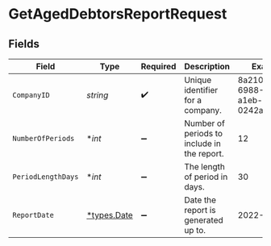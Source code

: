 # GetAgedDebtorsReportRequest


## Fields

| Field                                       | Type                                        | Required                                    | Description                                 | Example                                     |
| ------------------------------------------- | ------------------------------------------- | ------------------------------------------- | ------------------------------------------- | ------------------------------------------- |
| `CompanyID`                                 | *string*                                    | :heavy_check_mark:                          | Unique identifier for a company.            | 8a210b68-6988-11ed-a1eb-0242ac120002        |
| `NumberOfPeriods`                           | **int*                                      | :heavy_minus_sign:                          | Number of periods to include in the report. | 12                                          |
| `PeriodLengthDays`                          | **int*                                      | :heavy_minus_sign:                          | The length of period in days.               | 30                                          |
| `ReportDate`                                | [*types.Date](../../types/date.md)          | :heavy_minus_sign:                          | Date the report is generated up to.         | 2022-12-31                                  |